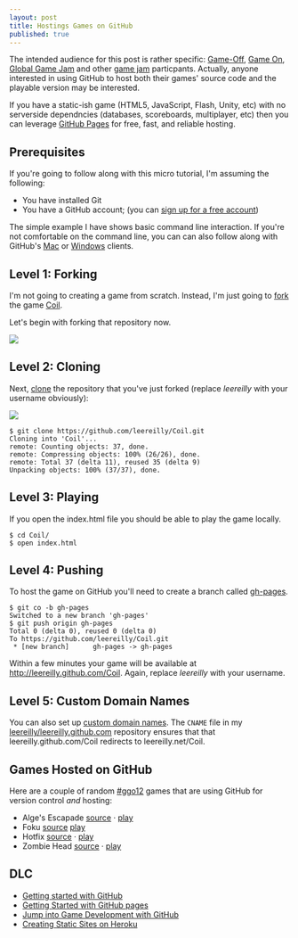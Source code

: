 ```yaml
---
layout: post
title: Hostings Games on GitHub
published: true
---
```


The intended audience for this post is rather specific: [Game-Off](http://game-off.github.com), [Game On](http://www.mozilla.org/en-US/gameon/), [Global Game Jam](http://globalgamejam.org/) and other [game jam](http://www.gamejamcentral.com/) particpants. Actually, anyone interested in using GitHub to host both their games' source code and the playable version may be interested.

If you have a static-ish game (HTML5, JavaScript, Flash, Unity, etc) with no serverside dependncies (databases, scoreboards, multiplayer, etc) then you can leverage [GitHub Pages](http://pages.github.com/) for free, fast, and reliable hosting.

## Prerequisites

If you're going to follow along with this micro tutorial, I'm assuming the following:

* You have installed Git
* You have a GitHub account; (you can [sign up for a free account](https://github.com/signup/free))

The simple example I have shows basic command line interaction. If you're not comfortable on the command line, you can can also follow along with GitHub's [Mac](http://mac.github.com) or [Windows](http://windows.github.com) clients.

## Level 1: Forking

I'm not going to creating a game from scratch. Instead, I'm just going to [fork](https://help.github.com/articles/fork-a-repo) the game [Coil](https://github.com/hakimel/Coil).

Let's begin with forking that repository now.

![](http://i.imgur.com/aEYtR.png)

## Level 2: Cloning

Next,  [clone](https://help.github.com/articles/duplicating-a-repo) the repository that you've just forked (replace *leereilly* with your username obviously):

![](http://i.imgur.com/WvL9y.png)

```
$ git clone https://github.com/leereilly/Coil.git
Cloning into 'Coil'...
remote: Counting objects: 37, done.
remote: Compressing objects: 100% (26/26), done.
remote: Total 37 (delta 11), reused 35 (delta 9)
Unpacking objects: 100% (37/37), done.
```

## Level 3: Playing

If you open the index.html file you should be able to play the game locally.

```
$ cd Coil/
$ open index.html
```

## Level 4: Pushing

To host the game on GitHub you'll need to create a branch called [gh-pages](https://help.github.com/articles/creating-project-pages-manually).

```
$ git co -b gh-pages
Switched to a new branch 'gh-pages'
$ git push origin gh-pages
Total 0 (delta 0), reused 0 (delta 0)
To https://github.com/leereilly/Coil.git
 * [new branch]      gh-pages -> gh-pages
```

Within a few minutes your game will be available at http://leereilly.github.com/Coil. Again, replace *leereilly* with your username.

## Level 5: Custom Domain Names

You can also set up [custom domain names](https://help.github.com/articles/setting-up-a-custom-domain-with-pages). The `CNAME` file in my [leereilly/leereilly.github.com](https://github.com/leereilly/leereilly.github.com) repository ensures that that leereilly.github.com/Coil redirects to leereilly.net/Coil.

## Games Hosted on GitHub

Here are a couple of random  [#ggo12](https://twitter.com/search?q=%23ggo12&src=hash) games that are using GitHub for version control *and* hosting:

* Alge's Escapade [source](https://github.com/dave-and-mike) · [play](http://dave-and-mike.github.com/game-off-2012/)
* Foku [source](https://github.com/Eugeny/foku) [play](http://eugeny.github.com/foku/)
* Hotfix [source](https://github.com/sdrdis/hotfix) · [play](http://sdrdis.github.com/hotfix/)
* Zombie Head [source](https://github.com/condran/game-off-2012) · [play](http://paulcondran.com/game-off-2012/)

## DLC

* [Getting started with GitHub](https://help.github.com/)
* [Getting Started with GitHub pages](https://help.github.com/categories/20/articles)
* [Jump into Game Development with GitHub](http://leereilly.net/2012/05/01/game-development-on-github.html)
* [Creating Static Sites on Heroku](https://devcenter.heroku.com/articles/static-sites-ruby)
